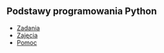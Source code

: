 ## Podstawy programowania Python

* [Zadania](./zadania)
* [Zajęcia](./zajecia/)
* [Pomoc](./pomoce/)